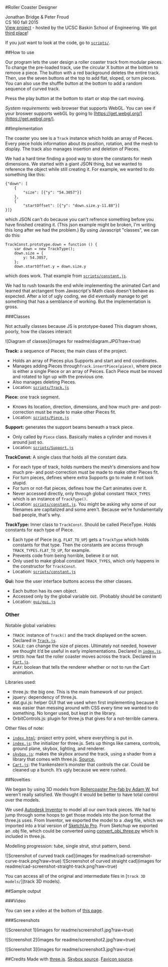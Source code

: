 #Roller Coaster Designer

Jonathan Bridge & Peter Froud  
CS 160 fall 2015   
[View project](https://classes.soe.ucsc.edu/cmps160/Spring15/projects/pfroud/index.html) - hosted by the UCSC Baskin School of Engineering. We got [third place](https://classes.soe.ucsc.edu/cmps160/Spring15/projects/)!

If you just want to look at the code, go to [`scripts/`](scripts).

##How to use

Our program lets the user design a roller coaster track from modular pieces. To change the pre-loaded track, use the circular X button at the bottom to remove a piece. The button with a red background deletes the entire track. Then, use the seven buttons at the top to add flat, sloped, or turn pieces. You can also use the shuffle button at the bottom to add a random sequence of curved track.

Press the play button at the bottom to start or stop the cart moving.

*System requirements:* web browser that supports WebGL. You can see if your broswer supports webGL by going to [https://get.webgl.org/](https://get.webgl.org/).

##Implementation

The coaster you see is a `Track` instance which holds an array of Pieces. Every piece holds information about its position, rotation, and the mesh to display. The track also manages insertion and deletion of Pieces.


We had a hard time finding a good way to store the constants for mesh dimensions. We started with a giant JSON thing, but we wanted to reference the object while still creating it. For example, we wanted to do something like this:
```
{"down": [
	{
		"size": [{"y": "54.3057"}]
	},
	{
		"startOffset": [{"y": "down.size.y-11.88"}]
}]}
```
which JSON can't do because you can't refrence something before you have finished creating it. (This json example might be broken, I'm writing this long after we had the problem.) By using Javascript "classes", we can do this:
```
TrackConst.prototype.down = function () {
    var down = new TrackType();
    down.size = {
        y: 54.3057,
    };
    down.startOffset.y = down.size.y
```
which does work. That example from [`scripts/constant.js`](https://github.com/pfroud/160final/blob/8b9c44b7cbe9e4658099069ed0aa6550d92613d4/scripts/constant.js#L241-L273).


We had to rush towards the end while implementing the animated Cart and learned that arctangent from Javascript's Math class doesn't behave as expected. After a lot of ugly coding, we did eventually manage to get something that has a semblance of working. But the implementation is gross.


###Classes

Not actually classes because JS is prototype-based This diagram shows, poorly, how the classes interact:

![Diagram of classes](images for readme/diagram.JPG?raw=true)

**Track:** a sequence of Pieces; the main class of the project.

-  Holds an array of Pieces plus Supports and start and end coordinates.
- Manages adding Pieces through`Track.insertPiece(piece)`, where piece is either a single Piece or an array of Peices.  Each Piece must be moved and rotated to lign up with the previous one.
- Also manages deleting Pieces.
- Location: [`scripts/Track.js`](scripts/Track.js)


**Piece:** one track segment.

- Knows its location, direction, dimensions, and how much pre- and post-correction must be made to make other Pieces fit.
- Location: [`scripts/Piece.js`](scripts/Piece.js)

**Support:** generates the support beams beneath a track piece.

- Only called by `Piece` class. Basically makes a cylinder and moves it around just so.
- Location: [`scripts/Support.js`](scripts/Support.js)


**TrackConst:** A single class that holds all the constant data.

- For each type of track, holds numbers the mesh's dimensions and how much pre- and post-correction must be made to make other Pieces fit.
- For turn pieces, defines where extra Supports go to make it not look stupid.
- For turn or not-flat pieces, defines how the Cart animates over it.
- Never accessed directly, only through global constant `TRACK_TYPES` which is an instance of `TrackType()`.
- Location: [`scripts/constant.js`](scripts/constant.js). You might be asking why some of our filenames are capitalized and some aren't. Because we're fundamentally bad people, that's why.

**TrackType:**  Inner class to `TrackConst`.  Should be called PieceType. Holds constants for each type of Piece.

- Each type of Piece (e.g. `FLAT_TO_UP`) gets a `TrackType` which holds constants for that type. Then the constants are access through `TRACK_TYPES.FLAT_TO_UP`, for example.
- Prevents code from being horrible, believe it or not.
- Only used to make global constant `TRACK_TYPES`, which only happens in the constructor for `TrackConst`.
- Location: [`scripts/constant.js`](scripts/constant.js)

**Gui:** how the user interface buttons access the other classes.

- Each button has its own object.
- Accessed only by the global variable `GUI`. (Probably should be constant)
- Location: [`gui/gui.js`](gui/gui.js)

### Other

Notable global variables:

- `TRACK`: instance of `Track()` and the track displayed on the screen. Declared in [`Track.js`](https://github.com/pfroud/160final/blob/8b9c44b7cbe9e4658099069ed0aa6550d92613d4/scripts/Track.js#L4).
- `SCALE`: can change the size of pieces. Ultimately not needed, however we thought it’d be useful in early implementations. Declared in [`index.js`](https://github.com/pfroud/160final/blob/8b9c44b7cbe9e4658099069ed0aa6550d92613d4/scripts/index.js#L2).
- `SPEED`: how fast the roller coaster moves across the track. Declared in [`Cart.js`](https://github.com/pfroud/160final/blob/8b9c44b7cbe9e4658099069ed0aa6550d92613d4/scripts/Cart.js#L5).
- `PLAY`: boolean that tells the renderer whether or not to run the Cart animation.

Libraries used:

- three.js: the big one. This is the main framework of our project.
- jquery: dependency of three.js.
- dat.gui.js: helper GUI that we used when first implementing because it was easier than messing around with CSS every time we wanted to do something. No longer used, but kept in the library.
- OrbitControls.js: plugin for three.js that gives for a not-terrible camera.

Other files of note:

- [`index.html`](index.html): project entry point, where everything is put in.
- [`index.js`](scripts/index.js): the initializer for three.js. Sets up things like camera, controls, ground plane, skybox, lighting, and renderer.
- [`skybox.js`](scripts/skybox.js): makes the skybox around the track, using a shader from a library that comes with three.js. [Source.](http://blog.romanliutikov.com/post/58705840698/skybox-and-environment-map-in-three-js)
- [`Cart.js`](scripts/Cart.js): the frankenstein’s monster that controls the car. Could be cleaned up a bunch. It’s ugly because we were rushed.

##Novelties

We began by using 3D models from [Rollercoaster Pre-fab by Adam W](https://3dwarehouse.sketchup.com/collection.html?id=e0bf9bb1c154d8095c9ed170ce1aefed), but weren't really satisfied. We thought it would be better to have total control over the models.

We used [Autodesk Inventor](http://www.autodesk.com/products/inventor/overview) to model all our own track pieces. We had to jump through some hoops to get those models into the json format the three.js uses. From Inventor, we exported the model to a .dwg file, which we imported into a trial version of [SketchUp Pro](http://www.sketchup.com/). From Sketchup we exported an .obj file, which could be converted using [convert_obj_three.py](https://github.com/mrdoob/three.js/blob/master/utils/converters/obj/convert_obj_three.py) which is included in three.js.

Modelling progression: tube, single strut, strut pattern, bend.

![Screenshot of curved track cad](images for readme/cad-screenshot-curve-track.png?raw=true)
![Screenshot of curved straight cad](images for readme/cad-screenshot-straight-track.png?raw=true)

You can access all of the original and intermediate files in [`track 3D models/`](track 3D models).

##Sample output

###Video

You can see a video at the bottom of [this page](https://classes.soe.ucsc.edu/cmps160/Spring15/projects/pfroud/report/index.html).

###Screenshots

![Screenshot 1](images for readme/screenshot1.jpg?raw=true)

![Screenshot 2](images for readme/screenshot2.jpg?raw=true)

![Screenshot 3](images for readme/screenshot3.jpg?raw=true)

##Credits
Made with [three.js](http://threejs.org/). [Skybox source](http://www.braynzarsoft.net/vision/texturesamples/Above_The_Sea.jpg). [Favicon source](http://www.iconarchive.com/show/windows-8-icons-by-icons8/City-Roller-Coaster-icon.html).

